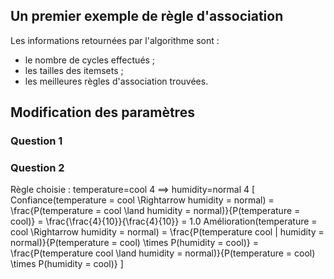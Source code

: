 ## Un premier exemple de règle d'association
Les informations retournées par l'algorithme sont :
* le nombre de cycles effectués ;
* les tailles des itemsets ;
* les meilleures règles d'association trouvées.

## Modification des paramètres
### Question 1

### Question 2
Règle choisie : temperature=cool 4 ==> humidity=normal 4
\[
Confiance(temperature = cool \Rightarrow humidity = normal) = \frac{P(temperature = cool \land humidity = normal)}{P(temperature = cool)} = \frac{\frac{4}{10}}{\frac{4}{10}} = 1.0
Amélioration(temperature = cool \Rightarrow humidity = normal) = \frac{P(temperature cool | humidity = normal)}{P(temperature = cool) \times P(humidity = cool)} = \frac{P(temperature cool \land humidity = normal)}{P(temperature = cool) \times P(humidity = cool)}
\]
